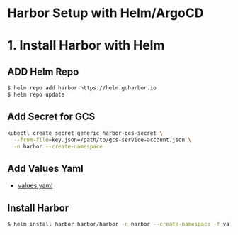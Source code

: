 # Harbor Setup with Helm/ArgoCD

# 1. Install Harbor with Helm

## ADD Helm Repo

```sh
$ helm repo add harbor https://helm.goharbor.io
$ helm repo update
```

## Add Secret for GCS

```sh
kubectl create secret generic harbor-gcs-secret \
  --from-file=key.json=/path/to/gcs-service-account.json \
  -n harbor --create-namespace
```

## Add Values Yaml

- [values.yaml](values.yaml)

## Install Harbor

```sh
$ helm install harbor harbor/harbor -n harbor --create-namespace -f values.yaml
```
